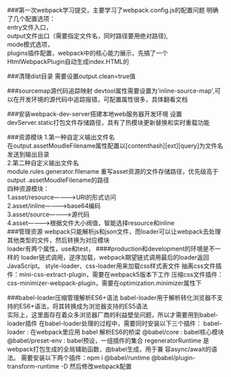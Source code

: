 ###第一次webpack学习提交，主要学习了webpack.config.js的配置问题
明确了几个配置选项：<br/>
entry文件入口，<br/>
output文件出口（需要指定文件名，同时路径要用绝对路径),<br/>
mode模式选项，<br/>
plugins插件配置，webpack中的核心能力展示，先搞了一个HtmlWebpackPlugin自动生成index.HTML的<br/>

###清理dist目录
需要设置output.clean=true值<br/>

###sourcemap源代码追踪映射
devtool属性需要设置为'inline-source-map',可以在开发环境的源代码中追踪报错，可配置属性很多，具体翻看文档<br/>

###安装webpack-dev-server搭建本地web服务器开发环境
设置devServer.static打包文件存储路径，具有了热模块更新替换和实时重载功能<br/>

###资源模块
1.第一种自定义输出文件名<br/>
    在output.assetMoudleFilename属性配置以[contenthash][ext][query]为文件名发送到输出目录<br/>
2.第二种自定义输出文件名<br/>
    module.rules.generator.filename 重写asset资源的文件存储路径，优先级高于output
.assetMoudleFilename的路径<br/>
四种资源模块：<br/>
    1.asset/resource————>URI的形式访问<br/>
    2.asset/inline————>base64编码<br/>
    3.asset/source————>源代码<br/>
    4.asset————>根据文件大小阀值，智能选择resource和inline<br/>
###管理资源
webpack只能解析js和json文件，而loader可以让webpack去处理其他类型的文件，然后转换为对应模块<br/>
loader有两个属性，use和test，
####production和development的环境是不一样的
loader链式调用，逆序加载，webpack期望链式调用最后的loader返回JavaScript。
style-loader、css-loader用来加载css样式表文件
抽离css文件插件：mini-css-extract-plugin，需要在webpack5版本下工作
压缩css文件插件：css-minimizer-webpack-plugin，需要在optimization.minimizer属性下

###babel-loader压缩管理解析ES6+语法
babel-loader用于解析转化浏览器不支持的ES6+语法，将其转换成为浏览器支持的ES5语法<br/>
实际上，这里面存在着众多浏览器厂商的利益壁垒问题，所以才需要用到babel-loader插件
在babel-loader处理的过程中，需要同时安装以下三个插件：
babel-loader : 在webpack里应用 babel 解析ES6的桥梁
@babel/core : babel核心模块
@babel/preset-env : babel预设，一组插件的集合
regeneratorRuntime 是webpack打包生成的全局辅助函数，由babel生成，用于兼
容async/await的语法。
需要安装以下两个插件：npm i @babel/runtime @babel/plugin-transform-runtime -D
然后修改webpack配置